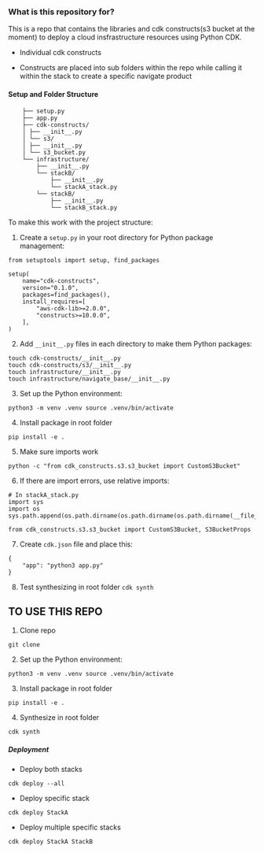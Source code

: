 ### What is this repository for? ### 

This is a repo that contains the libraries and cdk constructs(s3 bucket at the moment) to deploy a cloud insfrastructure resources using Python CDK. 

* Individual cdk constructs 
- Constructs are placed into sub folders within the repo while calling it within the stack to create a specific navigate product


#### Setup and Folder Structure 

``` root/ 
    ├── setup.py 
    ├── app.py 
    ├── cdk-constructs/ 
    │ ├── __init__.py 
    │ └── s3/ 
    │ ├── __init__.py 
    │ └── s3_bucket.py 
    └── infrastructure/ 
        ├── __init__.py 
        └── stackB/ 
            ├── __init__.py 
            └── stackA_stack.py 
        └── stackB/ 
            ├── __init__.py 
            └── stackB_stack.py 
``` 

To make this work with the project structure: 

1. Create a `setup.py` in your root directory for Python package management: 
``` 
from setuptools import setup, find_packages 

setup( 
    name="cdk-constructs", 
    version="0.1.0", 
    packages=find_packages(), 
    install_requires=[ 
        "aws-cdk-lib>=2.0.0", 
        "constructs>=10.0.0", 
    ], 
) 
``` 

2. Add `__init__.py` files in each directory to make them Python packages: 
``` 
touch cdk-constructs/__init__.py 
touch cdk-constructs/s3/__init__.py 
touch infrastructure/__init__.py 
touch infrastructure/navigate_base/__init__.py 
```
3. Set up the Python environment: 
``` 
python3 -m venv .venv source .venv/bin/activate 
``` 

4. Install package in root folder 
``` 
pip install -e . 
``` 
5. Make sure imports work 
``` 
python -c "from cdk_constructs.s3.s3_bucket import CustomS3Bucket" 
``` 
6. If there are import errors, use relative imports: 
``` 
# In stackA_stack.py 
import sys 
import os 
sys.path.append(os.path.dirname(os.path.dirname(os.path.dirname(__file__)))) 

from cdk_constructs.s3.s3_bucket import CustomS3Bucket, S3BucketProps 
``` 
7. Create `cdk.json` file and place this: 
``` 
{ 
    "app": "python3 app.py" 
} 
```
8. Test synthesizing in root folder 
``` cdk synth ``` 

## TO USE THIS REPO 
1. Clone repo 
``` 
git clone 
``` 

2. Set up the Python environment: 
``` 
python3 -m venv .venv source .venv/bin/activate 
``` 

3. Install package in root folder 
``` 
pip install -e . 
``` 

4. Synthesize in root folder 
``` 
cdk synth 
``` 

##### Deployment 
* Deploy both stacks 
``` 
cdk deploy --all 
``` 

* Deploy specific stack 
``` 
cdk deploy StackA 
``` 
* Deploy multiple specific stacks 
``` 
cdk deploy StackA StackB 
```